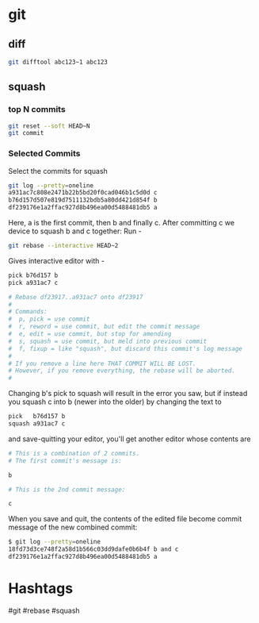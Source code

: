 # git


## diff

```bash
git difftool abc123~1 abc123
```

## squash

### top N commits

```bash
git reset --soft HEAD~N
git commit
```

### Selected Commits

Select the commits for squash
```bash
git log --pretty=oneline
a931ac7c808e2471b22b5bd20f0cad046b1c5d0d c
b76d157d507e819d7511132bdb5a80dd421d854f b
df239176e1a2ffac927d8b496ea00d5488481db5 a
```

Here, a is the first commit, then b and finally c. After committing c we device to squash b and c together:
Run -
```bash
git rebase --interactive HEAD~2
```
Gives interactive editor with -
```bash
pick b76d157 b
pick a931ac7 c

# Rebase df23917..a931ac7 onto df23917
#
# Commands:
#  p, pick = use commit
#  r, reword = use commit, but edit the commit message
#  e, edit = use commit, but stop for amending
#  s, squash = use commit, but meld into previous commit
#  f, fixup = like "squash", but discard this commit's log message
#
# If you remove a line here THAT COMMIT WILL BE LOST.
# However, if you remove everything, the rebase will be aborted.
#
```
Changing b's pick to squash will result in the error you saw, but if instead you squash c into b (newer into the older) by changing the text to
```bash
pick   b76d157 b
squash a931ac7 c
```
and save-quitting your editor, you'll get another editor whose contents are
```bash
# This is a combination of 2 commits.
# The first commit's message is:

b

# This is the 2nd commit message:

c
```
When you save and quit, the contents of the edited file become commit message of the new combined commit:
```bash
$ git log --pretty=oneline
18fd73d3ce748f2a58d1b566c03dd9dafe0b6b4f b and c
df239176e1a2ffac927d8b496ea00d5488481db5 a
```

# Hashtags

#git #rebase #squash
